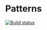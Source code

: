 # Patterns
[![Build status](https://ci.appveyor.com/api/projects/status/myp2ma7j8bvo8kja?svg=true)](https://ci.appveyor.com/project/Diezz92/patterns)
